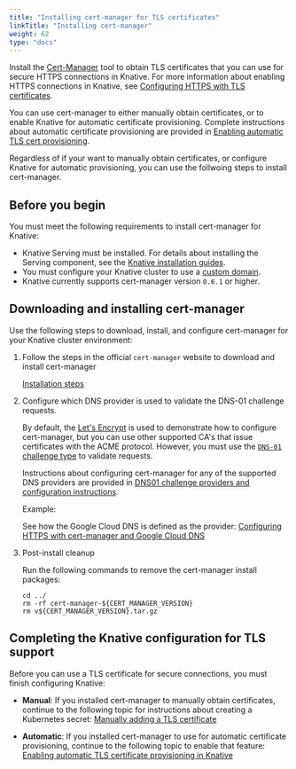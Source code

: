 ```yaml
---
title: "Installing cert-manager for TLS certificates"
linkTitle: "Installing cert-manager"
weight: 62
type: "docs"
---
```


Install the [Cert-Manager](https://github.com/jetstack/cert-manager) tool to
obtain TLS certificates that you can use for secure HTTPS connections in
Knative. For more information about enabling HTTPS connections in Knative, see
[Configuring HTTPS with TLS certificates](./using-a-tls-cert.md).

You can use cert-manager to either manually obtain certificates, or to enable
Knative for automatic certificate provisioning. Complete instructions about
automatic certificate provisioning are provided in
[Enabling automatic TLS cert provisioning](./using-auto-tls.md).

Regardless of if your want to manually obtain certificates, or configure Knative
for automatic provisioning, you can use the follwoing steps to install
cert-manager.

## Before you begin

You must meet the following requirements to install cert-manager for Knative:

- Knative Serving must be installed. For details about installing the Serving
  component, see the [Knative installation guides](../install/).
- You must configure your Knative cluster to use a
  [custom domain](./using-a-custom-domain.md).
- Knative currently supports cert-manager version `0.6.1` or higher.

## Downloading and installing cert-manager

Use the following steps to download, install, and configure cert-manager for
your Knative cluster environment:

1. Follow the steps in the official `cert-manager` website to download and install cert-manager
   
   [Installation steps](https://cert-manager.io/docs/installation/kubernetes/)

1. Configure which DNS provider is used to validate the DNS-01 challenge
   requests.

   By default, the [Let's Encrypt](https://letsencrypt.org) is used to
   demonstrate how to configure cert-manager, but you can use other supported
   CA's that issue certificates with the ACME protocol. However, you must use
   the
   [`DNS-01` challenge type](https://letsencrypt.org/docs/challenge-types/#dns-01-challenge)
   to validate requests.

   Instructions about configuring cert-manager for any of the supported DNS
   providers are provided in
   [DNS01 challenge providers and configuration instructions](https://docs.cert-manager.io/en/latest/tasks/acme/configuring-dns01/index.html#supported-dns01-providers).

   Example:

   See how the Google Cloud DNS is defined as the provider:
   [Configuring HTTPS with cert-manager and Google Cloud DNS](./using-cert-manager-on-gcp.md#adding-your-service-account-to-cert-manager)

1. Post-install cleanup

   Run the following commands to remove the cert-manager install packages:

   ```shell
   cd ../
   rm -rf cert-manager-${CERT_MANAGER_VERSION}
   rm v${CERT_MANAGER_VERSION}.tar.gz
   ```

## Completing the Knative configuration for TLS support

Before you can use a TLS certificate for secure connections, you must finish
configuring Knative:

- **Manual**: If you installed cert-manager to manually obtain certificates,
  continue to the following topic for instructions about creating a Kubernetes
  secret:
  [Manually adding a TLS certificate](./using-a-tls-cert.md#manually-adding-a-tls-certificate)

- **Automatic**: If you installed cert-manager to use for automatic certificate
  provisioning, continue to the following topic to enable that feature:
  [Enabling automatic TLS certificate provisioning in Knative](./using-auto-tls.md)
